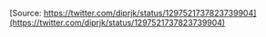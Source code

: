 [Source: https://twitter.com/diprjk/status/1297521737823739904](https://twitter.com/diprjk/status/1297521737823739904)